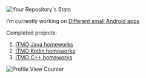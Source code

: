 ![Your Repository's Stats](https://github-readme-stats.vercel.app/api/top-langs/?username=NULL31337&hide=javascript,html&theme=gotham)


I’m currently working on [Different small Android apps](https://github.com/NULL31337/RetrofitTraining)


Сompleted projects:
1) [ITMO Java homeworks](https://github.com/NULL31337/Paradigms---Java)
2) [ITMO Kotlin homeworks](https://github.com/NULL31337/Kotlin_HW)
3) [ITMO C++ homeworks](https://github.com/NULL31337/CPP-KT)


![Profile View Counter](https://komarev.com/ghpvc/?username=NULL31337)

<!--![Your Repository's Stats](https://github-readme-stats.vercel.app/api?username=Your_GitHub_Username&show_icons=true)
**NULL31337/NULL31337** is a ✨ _special_ ✨ repository because its `README.md` (this file) appears on your GitHub profile.

Here are some ideas to get you started:

- 🔭 I’m currently working on ...
- 🌱 I’m currently learning ...
- 👯 I’m looking to collaborate on ...
- 🤔 I’m looking for help with ...
- 💬 Ask me about ...
- 📫 How to reach me: ...
- 😄 Pronouns: ...
- ⚡ Fun fact: ...
-->
